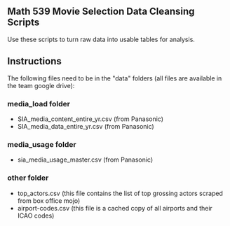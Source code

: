 ## Math 539 Movie Selection Data Cleansing Scripts

Use these scripts to turn raw data into usable tables for analysis.

## Instructions

The following files need to be in the "data" folders (all files are available in the team google drive):

### media_load folder

- SIA_media_content_entire_yr.csv (from Panasonic)
- SIA_media_data_entire_yr.csv (from Panasonic)

### media_usage folder

- sia_media_usage_master.csv (from Panasonic)

### other folder

- top_actors.csv (this file contains the list of top grossing actors scraped from box office mojo)
- airport-codes.csv (this file is a cached copy of all airports and their ICAO codes)
